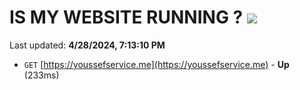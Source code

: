 # IS MY WEBSITE RUNNING ? [![](https://img.shields.io/static/v1?label=Sponsor&message=%E2%9D%A4&logo=GitHub&color=%23fe8e86)](https://github.com/sponsors/<username>)

Last updated: **4/28/2024, 7:13:10 PM**

- `GET` [https://youssefservice.me](https://youssefservice.me) - **Up** (233ms)
